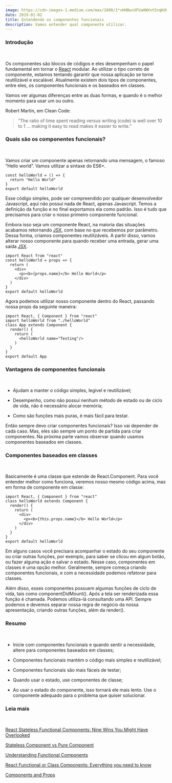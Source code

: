 ```yaml
---
image: https://cdn-images-1.medium.com/max/1600/1*vHHBwcUFUaHWXntSnqKdCA.png
date: 2019-01-02
title: Entendendo os componentes funcionais
description: Vamos entender qual componente utilizar.
---
```


### Introdução

<br> 

Os componentes são blocos de códigos e eles desempenham o papel fundamental em tornar o [React](https://reactjs.org/) modular. Ao utilizar o tipo correto de componente, estamos tentando garantir que nossa aplicação se torne reutilizável e escalável. Atualmente existem dois tipos de componentes, entre eles, os componentes funcionais e os baseados em classes. 

Vamos ver algumas diferenças entre as duas formas, e quando é o melhor momento para usar um ou outro.

Robert Martin, em Clean Code:

> “The ratio of time spent reading versus writing (code) is well over 10 to 1 … making it easy to read makes it easier to write.”

### Quais são os componentes funcionais?

<br> 

Vamos criar um componente apenas retornando uma mensagem, o famoso “Hello world”. Vamos utilizar a sintaxe do ES6+.

```
const helloWorld = () => { 
  return "Hello World" 
}
export default helloWorld
```

Esse código simples, pode ser compreendido por qualquer desenvolvedor Javascript, aqui não possui nada de React, apenas Javascript. Temos a definição da função e no final exportamos ela como padrão. Isso é tudo que precisamos para criar o nosso primeiro componente funcional. 

Embora isso seja um componente React, na maioria das situações acabamos retornando [JSX](https://reactjs.org/docs/introducing-jsx.html), com base no que recebemos por parâmetro. Dessa forma, criamos componentes reutilizáveis. A
partir disso, vamos alterar nosso componente para quando receber uma entrada, gerar uma saída [JSX](https://reactjs.org/docs/introducing-jsx.html).

```
import React from "react"
const helloWorld = props => {
  return (
    <div>
      <p><b>{props.name}</b> Hello World</p>
    </div>
  )
}
export default helloWorld
```

Agora podemos  utilizar nosso componente dentro do React, passando nossa props da seguinte maneira: 

```
import React, { Component } from "react"
import helloWorld from "./helloWorld"
class App extends Component {
  render() {
    return (
      <helloWorld name="Testing"/>
    )
  }
}
export default App
```

### Vantagens de componentes funcionais

<br> 

* Ajudam a manter o código simples, legível e reutilizável;

* Desempenho, como não possui nenhum método de estado ou de ciclo de vida, não é necessário alocar memória;

* Como são funções mais puras, é mais fácil para testar.

Então sempre devo criar componentes funcionais? Isso vai depender de cada caso. Mas, eles são sempre um ponto de partida para criar componentes. Na próxima parte vamos observar quando usamos componentes baseados em classes.

### Componentes baseados em classes

<br> 

Basicamente é uma classe que estende de React.Component. Para você entender melhor como funciona, veremos nosso mesmo código acima, mas em forma de componente em classe: 


```
import React, { Component } from "react"
class helloWorld extends Component {
  render() {
    return (
      <div>
        <p><b>{this.props.name}</b> Hello World</p>
      </div>
    )
  }
}
export default helloWorld
```

Em alguns casos você precisara acompanhar o estado do seu componente ou criar outras funções, por exemplo, para saber se clicou em algum botão, ou fazer alguma ação e salvar o estado. Nesse caso, componentes em classes é uma opção melhor. Geralmente, sempre começa criando componentes funcionais, e com a necessidade podemos refatorar para classes.

Além disso, esses componentes possuem algumas funções de ciclo de vida, tais como componentDidMount(). Após a tela ser renderizada essa função é chamada. Podemos utiliza-lá consultando uma API. Sempre podemos e devemos separar nossa
regra de negócio da nossa apresentação, criando outras funções, além da render().

### Resumo

<br> 

* Inicie com componentes funcionais e quando sentir a necessidade, altere para componentes baseados em classes;

* Componentes funcionais mantém o código mais simples e reutilizável;

* Componentes funcionais são mais fáceis de testar;

* Quando usar o estado, use componentes de classe;

* Ao usar o estado do componente, isso tornará ele mais lento. Use o componente adequado para o problema que quiser solucionar.

### Leia mais

<br> 

[React Stateless Functional Components: Nine Wins You Might Have Overlooked](https://hackernoon.com/react-stateless-functional-components-nine-wins-you-might-have-overlooked-997b0d933dbc)

[Stateless Component vs Pure Component](https://medium.com/groww-engineering/stateless-component-vs-pure-component-d2af88a1200b)

[Understanding Functional Components](https://hackernoon.com/understanding-functional-components-895321b1af84)

[React Functional or Class Components: Everything you need to know](https://programmingwithmosh.com/react/react-functional-components/)

[Components and Props](https://reactjs.org/docs/components-and-props.html)<br>
<br> 


